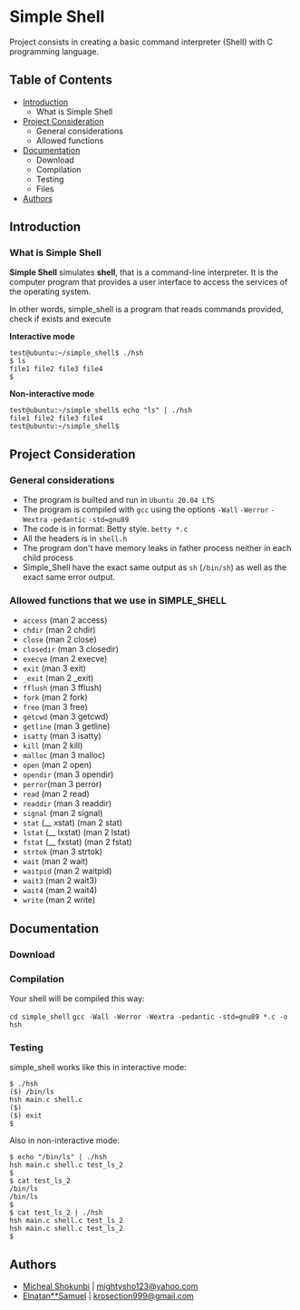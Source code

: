 # Simple Shell
 Project consists in creating a basic command interpreter (Shell) with C programming language.

 ## Table of Contents
* [Introduction](#Introduction)
  * What is Simple Shell
* [Project Consideration](#Project-Consideration)
    * General considerations
    * Allowed functions
* [Documentation](#Documentation)
    * Download
    * Compilation
    * Testing
    * Files
* [Authors](#Authors)

## Introduction

### What is Simple Shell
**Simple Shell** simulates **shell**, that is a command-line interpreter. It is the computer program that provides a user interface to access the services of the operating system.

In other words, simple_shell is a program that reads commands provided, check if exists and execute

**Interactive mode**

    test@ubuntu:~/simple_shell$ ./hsh
    $ ls
    file1 file2 file3 file4
    $ 

**Non-interactive mode**

    test@ubuntu:~/simple_shell$ echo "ls" | ./hsh
    file1 file2 file3 file4
    test@ubuntu:~/simple_shell$

## Project Consideration

### General considerations
 * The program is builted and run in `Ubuntu 20.04 LTS`
 * The program is compiled with `gcc` using the options `-Wall` `-Werror` `-Wextra` `-pedantic` `-std=gnu89`
 * The code is in format: Betty style. `betty *.c`
 * All the headers is in `shell.h`
 * The program don't have memory leaks in father process neither in each child process
 * Simple_Shell have the exact same output as `sh` (`/bin/sh`) as well as the exact same error output.

<!-- All your files should end with a new line
A README.md file, at the root of the folder of the project is mandatory
Your code should use the Betty style. It will be checked using betty-style.pl and betty-doc.pl
Your shell should not have any memory leaks
No more than 5 functions per file
All your header files should be include guarded -->

<!-- 
GitHub
There should be one project repository per group. If you clone/fork/whatever a project repository with the same name before the second deadline, you risk a 0% score.
 -->

### Allowed functions that we use in SIMPLE_SHELL
* `access` (man 2 access)
* `chdir` (man 2 chdir)
* `close` (man 2 close)
* `closedir` (man 3 closedir)
* `execve` (man 2 execve)
* `exit` (man 3 exit)
* `_exit` (man 2 _exit)
* `fflush` (man 3 fflush)
* `fork` (man 2 fork)
* `free` (man 3 free)
* `getcwd` (man 3 getcwd)
* `getline` (man 3 getline)
* `isatty` (man 3 isatty)
* `kill` (man 2 kill)
* `malloc` (man 3 malloc)
* `open` (man 2 open)
* `opendir` (man 3 opendir)
* `perror`(man 3 perror)
* `read` (man 2 read)
* `readdir` (man 3 readdir)
* `signal` (man 2 signal)
* `stat` (__ xstat) (man 2 stat)
* `lstat` (__ lxstat) (man 2 lstat)
* `fstat` (__ fxstat) (man 2 fstat)
* `strtok` (man 3 strtok)
* `wait` (man 2 wait)
* `waitpid` (man 2 waitpid)
* `wait3` (man 2 wait3)
* `wait4` (man 2 wait4)
* `write` (man 2 write)

## Documentation

### Download
<!-- You can clone this repository this way:
`git clone  https://github.com/Mightysho/simple_shell.git`
 -->
### Compilation
Your shell will be compiled this way:

`cd simple_shell`
`gcc -Wall -Werror -Wextra -pedantic -std=gnu89 *.c -o hsh`

### Testing

simple_shell works like this in interactive mode:

```
$ ./hsh
($) /bin/ls
hsh main.c shell.c
($)
($) exit
$
```

Also in non-interactive mode:

```
$ echo "/bin/ls" | ./hsh
hsh main.c shell.c test_ls_2
$
$ cat test_ls_2
/bin/ls
/bin/ls
$
$ cat test_ls_2 | ./hsh
hsh main.c shell.c test_ls_2
hsh main.c shell.c test_ls_2
$
```

<!-- ### Examples

```
$ ls
alias              f_alias_list.c        f_handle_comment.c                  f_strings2.c                help                _own_memory.c  _strncpy.c
a.out              f_builtin_utils.c     f_handle_enter.c                    f_strings.c                 _help.c             _puts.c        _strtok.c
AUTHORS            f_command_handlers.c  f_handle_shell_logical_operators.c  f_strings_creations.c       _history.c          README.md      unset
builtins.c         f_error.c             f_linked_lists.c                    _getenv.c                   hsh                 set            _write_history.c
cd                 f_exit.c              f_memory.c                          _get_history_lines_count.c  main.c              shell.h
_dollar_special.c  f_handle_builtins.c   f_special.c                         _handle_var_replacement.c   man_1_simple_shell  _strcpy.c
```
```
$ pwd
/home/vagrant/proyecto_final/simple_shell
``` -->
<!-- It works with spaces:
```
$ ls        -la
total 248
drwxrwxr-x  3 vagrant vagrant  4096 Apr 17 00:33 .
drwxrwxr-x 11 vagrant vagrant  4096 Apr 16 21:24 ..
-rw-rw-r--  1 vagrant vagrant   584 Apr 15 14:44 alias
-rwxrwxr-x  1 vagrant vagrant 34624 Apr 16 22:01 a.out
-rw-rw-r--  1 vagrant vagrant   159 Apr 15 14:44 AUTHORS
-rw-rw-r--  1 vagrant vagrant  3978 Apr 16 19:37 builtins.c
-rw-rw-r--  1 vagrant vagrant  1599 Apr 15 14:44 cd
-rw-rw-r--  1 vagrant vagrant   487 Apr 15 14:44 _dollar_special.c
-rw-rw-r--  1 vagrant vagrant  3934 Apr 16 17:13 f_alias_list.c
-rw-rw-r--  1 vagrant vagrant  1083 Apr 16 19:37 f_builtin_utils.c
-rw-rw-r--  1 vagrant vagrant  3018 Apr 16 17:13 f_command_handlers.c
-rw-rw-r--  1 vagrant vagrant   754 Apr 16 19:37 f_error.c
-rw-rw-r--  1 vagrant vagrant  1372 Apr 16 19:37 f_exit.c
-rw-rw-r--  1 vagrant vagrant  1910 Apr 16 19:37 f_handle_builtins.c
-rw-rw-r--  1 vagrant vagrant   502 Apr 15 14:44 f_handle_comment.c
``` -->
<!-- ### Principal Function

##|File|Description
---|---|---
1|[README.md](./README.md)|Readme
2|[main.c](./main.c)|Entry point of the simple_shell program
3|[f_handle_shell_logical_operators.c](./f_handle_shell_logical_operators.c)|Function to handle the semicolon and enter block per block to execute commands
3|[shell.h](./shell.h)|Header file

## Other Functions 
##|File|Description
---|---|---
1|[f_command_handlers.c](./f_command_handlers.c)|Function with relation with parse, buil a path command and checks if the command to execute could be found in PATH's dirs
2|[f_handle_builtins.c](./f_handle_builtins.c)|Function that verifies if a command is a builtin or not and executes
3|[builtins.c](./builtins.c)|set, unset env
4|[f_handle_comment.c](./f_handle_comment.c)|Handle comment #
 -->
<!-- ### Manual of the program & Help program
##|File|Description
---|---|---
1|[man_1_simple_shell](./man_1_simple_shell)|Manual of simple shell
2|[help](./_help.c)|Function of help

## Help Files

##|File|Description
---|---|---
1|[help](./help)|help file of help
2|[alias](./main.c)|help file of alias
 -->

## Authors

- [Micheal Shokunbi](https://github.com/Mightysho/) | <mightysho123@yahoo.com>
- [Elnatan**Samuel](https://github.com/Elnatan999/) | <krosection999@gmail.com>
